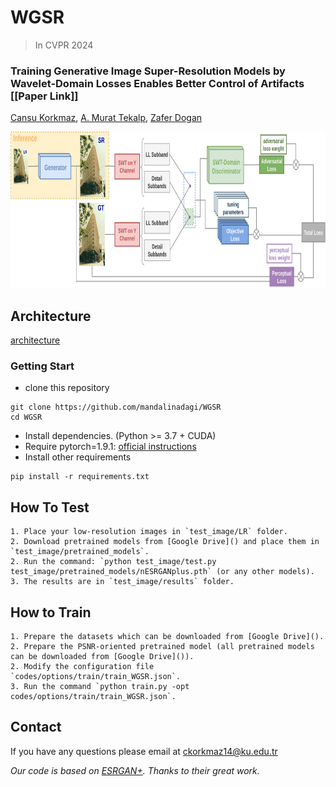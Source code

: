 # WGSR  
> In CVPR 2024
### Training Generative Image Super-Resolution Models by Wavelet-Domain Losses Enables Better Control of Artifacts [[Paper Link]]
[Cansu Korkmaz](https://mandalinadagi.github.io/), [A. Murat Tekalp](http://home.ku.edu.tr/~mtekalp/), [Zafer Dogan](https://mysite.ku.edu.tr/zdogan/)

<p align="center">
  <img height="250" src="./figures/architecture.png">
</p>

## Architecture
[architecture](figures/architecture_all.pdf)

### Getting Start

- clone this repository
```
git clone https://github.com/mandalinadagi/WGSR
cd WGSR
```
- Install dependencies. (Python >= 3.7 + CUDA)
- Require pytorch=1.9.1: [official instructions](https://pytorch.org/get-started/previous-versions/)
- Install other requirements
```
pip install -r requirements.txt
```
## How To Test
	1. Place your low-resolution images in `test_image/LR` folder.
	2. Download pretrained models from [Google Drive]() and place them in `test_image/pretrained_models`.
	2. Run the command: `python test_image/test.py test_image/pretrained_models/nESRGANplus.pth` (or any other models).
	3. The results are in `test_image/results` folder.

## How to Train

	1. Prepare the datasets which can be downloaded from [Google Drive]().
	2. Prepare the PSNR-oriented pretrained model (all pretrained models can be downloaded from [Google Drive]()).
	2. Modify the configuration file `codes/options/train/train_WGSR.json`.
	3. Run the command `python train.py -opt codes/options/train/train_WGSR.json`. 


## Contact
If you have any questions please email at ckorkmaz14@ku.edu.tr

_Our code is based on [ESRGAN+](https://github.com/ncarraz/ESRGANplus). Thanks to their great work._
